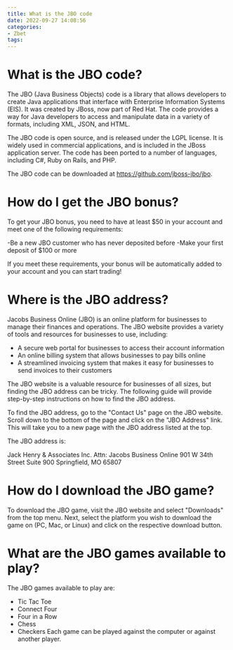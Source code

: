 ```yaml
---
title: What is the JBO code
date: 2022-09-27 14:08:56
categories:
- Zbet
tags:
---
```



#  What is the JBO code?

The JBO (Java Business Objects) code is a library that allows developers to create Java applications that interface with Enterprise Information Systems (EIS). It was created by JBoss, now part of Red Hat. The code provides a way for Java developers to access and manipulate data in a variety of formats, including XML, JSON, and HTML.

The JBO code is open source, and is released under the LGPL license. It is widely used in commercial applications, and is included in the JBoss application server. The code has been ported to a number of languages, including C#, Ruby on Rails, and PHP.

The JBO code can be downloaded at https://github.com/jboss-jbo/jbo.

#  How do I get the JBO bonus?

To get your JBO bonus, you need to have at least $50 in your account and meet one of the following requirements:

-Be a new JBO customer who has never deposited before
-Make your first deposit of $100 or more

If you meet these requirements, your bonus will be automatically added to your account and you can start trading!

#  Where is the JBO address?

Jacobs Business Online (JBO) is an online platform for businesses to manage their finances and operations. The JBO website provides a variety of tools and resources for businesses to use, including:

- A secure web portal for businesses to access their account information
- An online billing system that allows businesses to pay bills online
- A streamlined invoicing system that makes it easy for businesses to send invoices to their customers

The JBO website is a valuable resource for businesses of all sizes, but finding the JBO address can be tricky. The following guide will provide step-by-step instructions on how to find the JBO address.

To find the JBO address, go to the "Contact Us" page on the JBO website. Scroll down to the bottom of the page and click on the "JBO Address" link. This will take you to a new page with the JBO address listed at the top.

The JBO address is:

Jack Henry & Associates Inc.
Attn: Jacobs Business Online
901 W 34th Street
Suite 900
Springfield, MO 65807

#  How do I download the JBO game?

To download the JBO game, visit the JBO website and select "Downloads" from the top menu. Next, select the platform you wish to download the game on (PC, Mac, or Linux) and click on the respective download button.

#  What are the JBO games available to play?

The JBO games available to play are:

- Tic Tac Toe
- Connect Four
- Four in a Row
- Chess
- Checkers
Each game can be played against the computer or against another player.